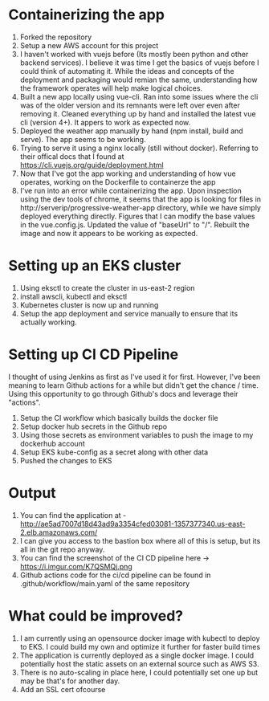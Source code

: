 # Containerizing the app

1. Forked the repository 
2. Setup a new AWS account for this project
3. I haven't worked with vuejs before (Its mostly been python and other backend services). I believe it was time I get the basics of vuejs before I could think of automating it. While the ideas and concepts of the deployment and packaging would remian the same, understanding how the framework operates will help make logical choices.
4. Built a new app locally using vue-cli. Ran into some issues where the cli was of the older version and its remnants were left over even after removing it. Cleaned everything up by hand and installed the latest vue cli (version 4+). It appers to work as expected now.
5. Deployed the weather app manually by hand (npm install, build and serve). The app seems to be working.
6. Trying to serve it using a nginx locally (still without docker). Referring to their offical docs that I found at https://cli.vuejs.org/guide/deployment.html
7. Now that I've got the app working and understanding of how vue operates, working on the Dockerfile to containerze the app
8. I've run into an error while containerizing the app. Upon inspection using the dev tools of chrome, it seems that the app is looking for files in http://serverip/progressive-weather-app directory, while we have simply deployed everything directly. Figures that I can modify the base values in the vue.config.js. Updated the value of "baseUrl" to "/". Rebuilt the image and now it appears to be working as expected.


# Setting up an EKS cluster
1. Using eksctl to create the cluster in us-east-2 region
2. install awscli, kubectl and eksctl
3. Kubernetes cluster is now up and running
4. Setup the app deployment and service manually to ensure that its actually working.

# Setting up CI CD Pipeline
I thought of using Jenkins as first as I've used it for first. However, I've been meaning to learn Github actions for a while but didn't get the chance / time. Using this opportunity to go through Github's docs and leverage their "actions".

1. Setup the CI workflow which basically builds the docker file
2. Setup docker hub secrets in the Github repo
3. Using those secrets as environment variables to push the image to my dockerhub account
4. Setup EKS kube-config as a secret along with other data
5. Pushed the changes to EKS

# Output
1. You can find the application at - http://ae5ad7007d18d43ad9a3354cfed03081-1357377340.us-east-2.elb.amazonaws.com/
2. I can give you access to the bastion box where all of this is setup, but its all in the git repo anyway.
3. You can find the screenshot of the CI CD pipeline here -> https://i.imgur.com/K7QSMQj.png
4. Github actions code for the ci/cd pipeline can be found in .github/workflow/main.yaml of the same repository 

# What could be improved?
1. I am currently using an opensource docker image with kubectl to deploy to EKS. I could build my own and optimize it further for faster build times
2. The application is currently deployed as a single docker image. I could potentially host the static assets on an external source such as AWS S3.
3. There is no auto-scaling in place here, I could potentially set one up but may be that's for another day.
4. Add an SSL cert ofcourse 
